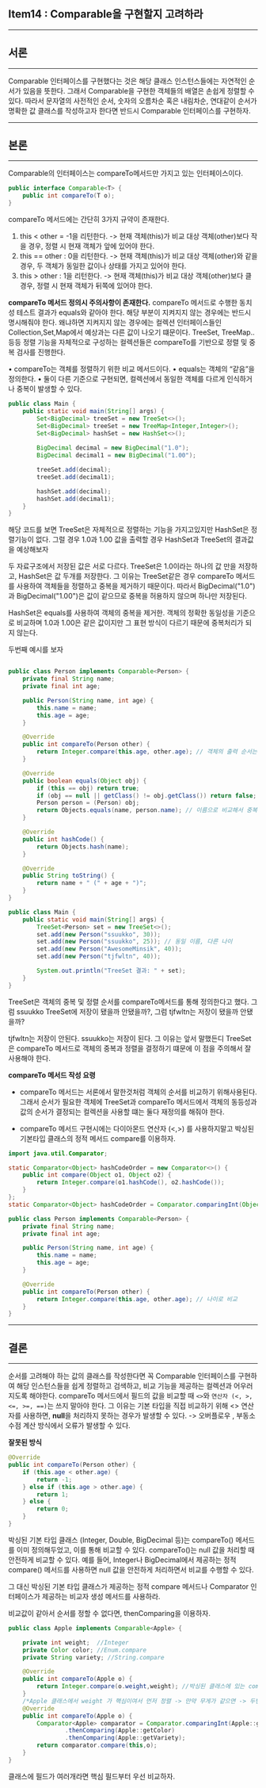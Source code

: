 ## Item14 : Comparable을 구현할지 고려하라

---

## 서론

---
Comparable 인터페이스를 구현했다는 것은 해당 클래스 인스턴스들에는 자연적인 순서가 있음을 뜻한다.
그래서 Comparable을 구현한 객체들의 배열은 손쉽게 정렬할 수 있다. 따라서 문자열의 사전적인 순서, 숫자의 오름차순 혹은 내림차순, 연대같이 순서가 명확한
값 클래스를 작성하고자 한다면 반드시 Comparable 인터페이스를 구현하자.
___
## 본론

---
Comparable의 인터페이스는 compareTo메서드만 가지고 있는 인터페이스이다.
```java
public interface Comparable<T> {
    public int compareTo(T o);
}
```
compareTo 메서드에는 간단히 3가지 규약이 존재한다. 
1. this < other = -1을 리턴한다. -> 현재 객체(this)가 비교 대상 객체(other)보다 작을 경우, 정렬 시 현재 객체가 앞에 있어야 한다.
2. this == other : 0을 리턴한다. -> 현재 객체(this)가 비교 대상 객체(other)와 같을 경우, 두 객체가 동일한 값이나 상태를 가지고 있어야 한다.
3. this > other : 1을 리턴한다. -> 현재 객체(this)가 비교 대상 객체(other)보다 클 경우, 정렬 시 현재 객체가 뒤쪽에 있어야 한다.

**compareTo 메서드 정의시 주의사항이 존재한다.**
compareTo 메서드로 수행한 동치성 테스트 결과가 equals와 같아야 한다. 해당 부분이 지켜지지 않는 경우에는 반드시 명시해줘야 한다.
왜냐하면 지켜지지 않는 경우에는 컬렉션 인터페이스들인 Collection,Set,Map에서 예상과는 다른 값이 나오기 떄문이다.
TreeSet, TreeMap..등등 정렬 기능을 자체적으로 구성하는 컬렉션들은 compareTo를 기반으로 정렬 및 중복 검사를 진행한다.

•	compareTo는 객체를 정렬하기 위한 비교 메서드이다.
•	equals는 객체의 “같음”을 정의한다.
•	둘이 다른 기준으로 구현되면, 컬렉션에서 동일한 객체를 다르게 인식하거나 중복이 발생할 수 있다.

```java
public class Main {
    public static void main(String[] args) {
        Set<BigDecimal> treeSet = new TreeSet<>();
        Set<BigDecimal> treeSet = new TreeMap<Integer,Integer>();
        Set<BigDecimal> hashSet = new HashSet<>();
        
        BigDecimal decimal = new BigDecimal("1.0");
        BigDecimal decimal1 = new BigDecimal("1.00");

        treeSet.add(decimal);
        treeSet.add(decimal1);

        hashSet.add(decimal);
        hashSet.add(decimal1);        
    }
}
```
해당 코드를 보면 TreeSet은 자체적으로 정렬하는 기능을 가지고있지만 HashSet은 정렬기능이 없다.
그럴 경우 1.0과 1.00 값을 출력할 경우 HashSet과 TreeSet의 결과값을 예상해보자

두 자료구조에서 저장된 값은 서로 다르다. TreeSet은 1.0이라는 하나의 값 만을 저장하고, HashSet은 값 두개를 저장한다.
그 이유는 TreeSet같은 경우 compareTo 메서드를 사용하여 객체들을 정렬하고 중복을 제거하기 때문이다.  따라서 BigDecimal("1.0")과 BigDecimal("1.00")은
값이 같으므로 중복을 허용하지 않으며 하나만 저장된다.

HashSet은 equals를 사용하여 객체의 중복을 제거한. 객체의 정확한 동일성을 기준으로 비교하며 1.0과 1.00은 같은 값이지만 그 표현 방식이 다르기 때문에 중복처리가 되지 않는다.

두번째 예시를 보자
```java

public class Person implements Comparable<Person> {
    private final String name;
    private final int age;

    public Person(String name, int age) {
        this.name = name;
        this.age = age;
    }

    @Override
    public int compareTo(Person other) {
        return Integer.compare(this.age, other.age); // 객체의 출력 순서는 나이 순
    }

    @Override
    public boolean equals(Object obj) {
        if (this == obj) return true;
        if (obj == null || getClass() != obj.getClass()) return false;
        Person person = (Person) obj;
        return Objects.equals(name, person.name); // 이름으로 비교해서 중복값은 제거
    }

    @Override
    public int hashCode() {
        return Objects.hash(name);
    }

    @Override
    public String toString() {
        return name + " (" + age + ")";
    }
}
```
```java
public class Main {
    public static void main(String[] args) {
        TreeSet<Person> set = new TreeSet<>();
        set.add(new Person("ssuukko", 30));
        set.add(new Person("ssuukko", 25)); // 동일 이름, 다른 나이
        set.add(new Person("AwesomeMinsik", 40));
        set.add(new Person("tjfwltn", 40));

        System.out.println("TreeSet 결과: " + set);
    }
}
```
TreeSet은 객체의 중복 및 정렬 순서를 compareTo메서드를 통해 정의한다고 했다.
그럼 ssuukko TreeSet에 저장이 됐을까 안됐을까?, 그럼 tjfwltn는 저장이 됐을까 안됐을까?

tjfwltn는 저장이 안된다. ssuukko는 저장이 된다.
그 이유는 앞서 말했든디 TreeSet은 compareTo 메서드로 객체의 중복과 정렬을 결정하기 떄문에 이 점을 주의해서 잘 사용해야 한다.

**compareTo 메서드 작성 요령**
- compareTo 메서드는 서론에서 말한것처럼 객체의 순서를 비교하기 위해사용된다. 그래서 순서가 필요한 객체에 TreeSet과 compareTo 메서드에서
객체의 동등성과 값의 순서가 결정되는 컬렉션을 사용할 떄는 둘다 재정의를 해줘야 한다.

- compareTo 메서드 구현시에는 다이아몬드 연산자 (<,>) 를 사용하지말고 박싱된 기본타입 클래스의 정적 메서드 compare를 이용하자.

```java
import java.util.Comparator;

static Comparator<Object> hashCodeOrder = new Comparator<>() {
    public int compare(Object o1, Object o2) {
        return Integer.compare(o1.hashCode(), o2.hashCode());
    }
};
static Comparator<Object> hashCodeOrder = Comparator.comparingInt(Object::hashCode);

public class Person implements Comparable<Person> {
    private final String name;
    private final int age;

    public Person(String name, int age) {
        this.name = name;
        this.age = age;
    }

    @Override
    public int compareTo(Person other) {
        return Integer.compare(this.age, other.age); // 나이로 비교
    }
}
```
---
## 결론

---
순서를 고려해야 하는 값의 클래스를 작성한다면 꼭 Comparable 인터페이스를 구현하여 해당 인스턴스들을 쉽게 정렬하고 검색하고, 비교 기능을 제공하는
컬렉션과 어우러 지도록 해야한다. compareTo 메서드에서 필드의 값을 비교할 때 `<>`와 `연산자 (<, >, <=, >=, ==)`는 쓰지 말아야 한다.
그 이유는 기본 타입을 직접 비교하기 위해 <> 연산자를 사용하면, **null**을 처리하지 못하는 경우가 발생할 수 있다. -> 오버플로우 , 부동소수점 계산 방식에서 오류가 발생할 수 있다.


**잘못된 방식**
```java
@Override
public int compareTo(Person other) {
    if (this.age < other.age) {
        return -1;
    } else if (this.age > other.age) {
        return 1;
    } else {
        return 0;
    }
}
```

박싱된 기본 타입 클래스 (Integer, Double, BigDecimal 등)는 compareTo() 메서드를 이미 정의해두었고, 이를 통해 비교할 수 있다.
compareTo()는 null 값을 처리할 때 안전하게 비교할 수 있다. 예를 들어, Integer나 BigDecimal에서 제공하는 정적 compare() 메서드를 사용하면 null 값을 안전하게 처리하면서 비교를 수행할 수 있다.

그 대신 박싱된 기본 타입 클래스가 제공하는 정적 compare 메서드나 Comparator 인터페이스가 제공하는 비교자 생성 메서드를 사용하라.

비교값이 같아서 순서를 정할 수 없다면, thenComparing을 이용하자.
```java
public class Apple implements Comparable<Apple> {

    private int weight;  //Integer
    private Color color; //Enum.compare
    private String variety; //String.compare

    @Override
    public int compareTo(Apple o) {
        return Integer.compare(o.weight,weight); //박싱된 클래스에 있는 compare 를 이용하자
    }
    /*Apple 클래스에서 weight 가 핵심이여서 먼저 정렬 -> 만약 무게가 같으면 -> 두번쨰로 중요한 Color 필드를 비교 -> 색깔도 같다면 - > variety 필드 비교*/
    @Override
    public int compareTo(Apple o) {
        Comparator<Apple> comparator = Comparator.comparingInt(Apple::getWeight)
                .thenComparing(Apple::getColor)
                .thenComparing(Apple::getVariety);
        return comparator.compare(this,o);
    }
}
```
클래스에 필드가 여러개라면 핵심 필드부터 우선 비교하자.












